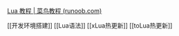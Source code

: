 [Lua 教程 | 菜鸟教程 (runoob.com)](https://www.runoob.com/lua/lua-tutorial.html)

[[开发环境搭建]]
[[Lua语法]]
[[xLua热更新]]
[[toLua热更新]]


